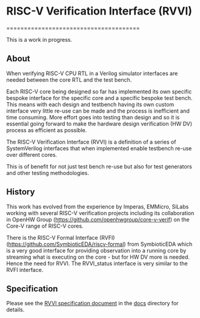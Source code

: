 # RISC-V Verification Interface (RVVI)
======================================

This is a work in progress.

About
-----
When verifying RISC-V CPU RTL in a Verilog simulator interfaces are needed between the core RTL and the test bench.

Each RISC-V core being designed so far has implemented its own specific bespoke interface for the specific core and a specific bespoke test bench. This means with each design and testbench having its own custom interface very little re-use can be made and the process is inefficient and time consuming. More effort goes into testing than design and so it is essential going forward to make the hardware design verification (HW DV) process as efficient as possible.

The RISC-V Verification Interface (RVVI) is a definition of a series of SystemVerilog interfaces that when implemented enable testbench re-use over different cores.

This is of benefit for not just test bench re-use but also for test generators and other testing methodologies.

History
-------
This work has evolved from the experience by Imperas, EMMicro, SiLabs working with several RISC-V verification projects including its collaboration in OpenHW Group (https://github.com/openhwgroup/core-v-verif) on the Core-V range of RISC-V cores.

There is the RISC-V Formal Interface (RVFI) (https://github.com/SymbioticEDA/riscv-formal) from SymbioticEDA which is a very good interface for providing observation into a running core by streaming what is executing on the core  - but for HW DV more is needed. Hence the need for RVVI. The RVVI_status interface is very similar to the RVFI interface.

Specification
-------------
Please see the [RVVI specification document](docs/rvvi.md) in the [docs](docs) directory for details.

##

